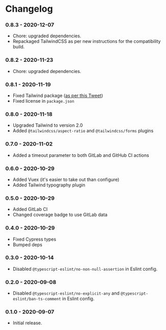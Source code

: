 # Changelog

### 0.8.3 - 2020-12-07

- Chore: upgraded dependencies.
- Repackaged TailwindCSS as per new instructions for the compatibility build.

### 0.8.2 - 2020-11-23

- Chore: upgraded dependencies.

### 0.8.1 - 2020-11-19

- Fixed Tailwind package ([as per this Tweet](https://twitter.com/adamwathan/status/1329476404728254464))
- Fixed license in `package.json`

### 0.8.0 - 2020-11-18

- Upgraded Tailwind to version 2.0
- Added `@tailwindcss/aspect-ratio` and `@tailwindcss/forms` plugins

### 0.7.0 - 2020-11-02

- Added a timeout parameter to both GitLab and GitHub CI actions

### 0.6.0 - 2020-10-29

- Added Vuex (it's easier to take out than configure)
- Added Tailwind typography plugin

### 0.5.0 - 2020-10-29

- Added GitLab CI
- Changed coverage badge to use GitLab data

### 0.4.0 - 2020-10-29

- Fixed Cypress types
- Bumped deps

### 0.3.0 - 2020-10-14

- Disabled `@typescript-eslint/no-non-null-assertion` in Eslint config.

### 0.2.0 - 2020-09-08

- Disabled `@typescript-eslint/no-explicit-any` and `@typescript-eslint/ban-ts-comment` in Eslint config.

### 0.1.0 - 2020-09-07

- Initial release.
